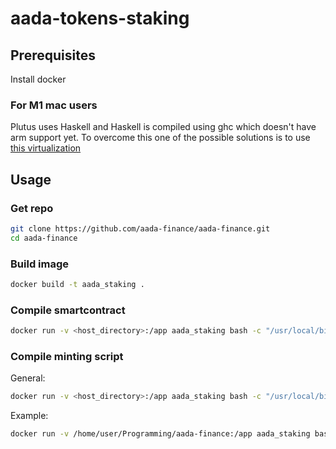 # aada-tokens-staking

## Prerequisites

Install docker

### For M1 mac users

Plutus uses Haskell and Haskell is compiled using ghc which doesn't have arm support yet. To overcome this one of the possible solutions is to use [this virtualization](https://github.com/lima-vm/lima)

## Usage

### Get repo

```bash
git clone https://github.com/aada-finance/aada-finance.git
cd aada-finance
```

### Build image

```bash
docker build -t aada_staking .
```

### Compile smartcontract

```bash
docker run -v <host_directory>:/app aada_staking bash -c "/usr/local/bin/aada-staking 0 <validation_script_name>"
```

### Compile minting script

General:
```bash
docker run -v <host_directory>:/app aada_staking bash -c "/usr/local/bin/aada-staking 1 <minting_script_name> <PubKeyHash> <utxo>"
```

Example:
```bash
docker run -v /home/user/Programming/aada-finance:/app aada_staking bash -c "/usr/local/bin/aada-staking 1 mint.script 72193caa8e2eaca97c8461f837e7a4d7cd781b0ba6bf626a883cc102 0a630191d2ba7fa96ecdc9096b826a1f9c210028e02fabc9c0288e2e37d3e2b8#0"
```

